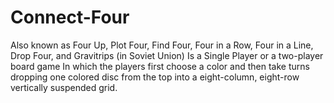 # Connect-Four
Also known as Four Up, Plot Four, Find Four, Four in a Row, Four in a Line, Drop Four, and Gravitrips (in Soviet Union)
Is a Single Player or a two-player board game
In which the players first choose a color and then take turns dropping one colored disc from the top into a eight-column, eight-row vertically suspended grid.
